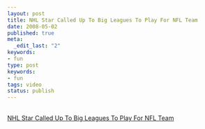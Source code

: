 ```yaml
---
layout: post
title: NHL Star Called Up To Big Leagues To Play For NFL Team
date: 2008-05-02
published: true
meta:
  _edit_last: "2"
keywords:
- fun
type: post
keywords:
- fun
tags: video
status: publish
---
```

<br />[NHL Star Called Up To Big Leagues To Play For NFL Team](http://www.theonion.com/content/video/nhl_star_called_up_to_big_leagues?utm_source=videoembed)

